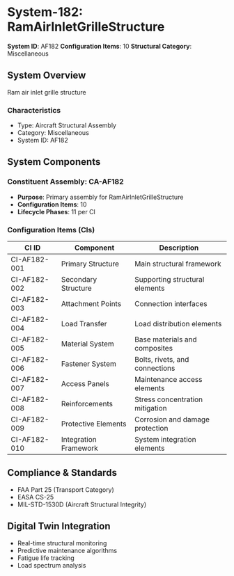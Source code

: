 # System-182: RamAirInletGrilleStructure

**System ID**: AF182
**Configuration Items**: 10
**Structural Category**: Miscellaneous

## System Overview

Ram air inlet grille structure

### Characteristics
- Type: Aircraft Structural Assembly
- Category: Miscellaneous
- System ID: AF182

## System Components

### Constituent Assembly: CA-AF182
- **Purpose**: Primary assembly for RamAirInletGrilleStructure
- **Configuration Items**: 10
- **Lifecycle Phases**: 11 per CI

### Configuration Items (CIs)

| CI ID | Component | Description |
|-------|-----------|-------------|
| CI-AF182-001 | Primary Structure | Main structural framework |
| CI-AF182-002 | Secondary Structure | Supporting structural elements |
| CI-AF182-003 | Attachment Points | Connection interfaces |
| CI-AF182-004 | Load Transfer | Load distribution elements |
| CI-AF182-005 | Material System | Base materials and composites |
| CI-AF182-006 | Fastener System | Bolts, rivets, and connections |
| CI-AF182-007 | Access Panels | Maintenance access elements |
| CI-AF182-008 | Reinforcements | Stress concentration mitigation |
| CI-AF182-009 | Protective Elements | Corrosion and damage protection |
| CI-AF182-010 | Integration Framework | System integration elements |

## Compliance & Standards
- FAA Part 25 (Transport Category)
- EASA CS-25
- MIL-STD-1530D (Aircraft Structural Integrity)

## Digital Twin Integration
- Real-time structural monitoring
- Predictive maintenance algorithms
- Fatigue life tracking
- Load spectrum analysis
